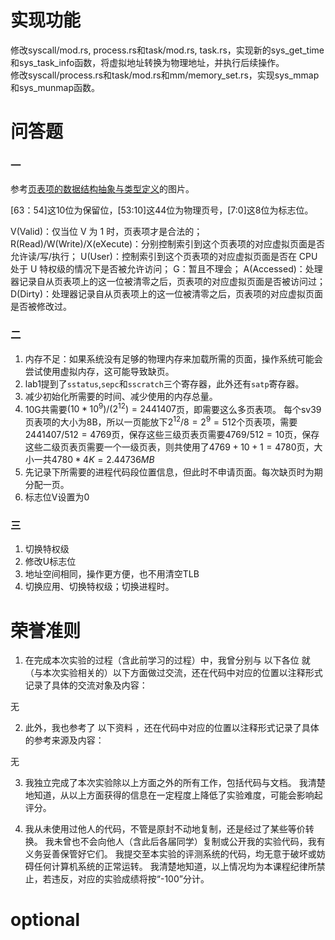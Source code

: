 # 实现功能
修改syscall/mod.rs, process.rs和task/mod.rs, task.rs，实现新的sys_get_time和sys_task_info函数，将虚拟地址转换为物理地址，并执行后续操作。  
修改syscall/process.rs和task/mod.rs和mm/memory_set.rs，实现sys_mmap和sys_munmap函数。


# 问答题
### 一
参考[页表项的数据结构抽象与类型定义](https://rcore-os.cn/rCore-Tutorial-Book-v3/chapter4/3sv39-implementation-1.html#id5)的图片。  

[63：54]这10位为保留位，[53:10]这44位为物理页号，[7:0]这8位为标志位。  

V(Valid)：仅当位 V 为 1 时，页表项才是合法的；
R(Read)/W(Write)/X(eXecute)：分别控制索引到这个页表项的对应虚拟页面是否允许读/写/执行；
U(User)：控制索引到这个页表项的对应虚拟页面是否在 CPU 处于 U 特权级的情况下是否被允许访问；
G：暂且不理会；
A(Accessed)：处理器记录自从页表项上的这一位被清零之后，页表项的对应虚拟页面是否被访问过；
D(Dirty)：处理器记录自从页表项上的这一位被清零之后，页表项的对应虚拟页面是否被修改过。

### 二
1. 内存不足：如果系统没有足够的物理内存来加载所需的页面，操作系统可能会尝试使用虚拟内存，这可能导致缺页。
2. lab1提到了`sstatus`,`sepc`和`sscratch`三个寄存器，此外还有`satp`寄存器。
3. 减少初始化所需要的时间、减少使用的内存总量。
4. 10G共需要$(10*10^9)/(2^{12})=2441407$页，即需要这么多页表项。
每个sv39页表项的大小为8B，所以一页能放下$2^{12}/8=2^9=512$个页表项，需要$2441407/512=4769$页，保存这些三级页表页需要$4769/512=10$页，保存这些二级页表页需要一个一级页表，则共使用了$4769+10+1=4780$页，大小一共$4780*4K=2.44736MB$
5. 先记录下所需要的进程代码段位置信息，但此时不申请页面。每次缺页时为期分配一页。
6. 标志位V设置为0
### 三
1. 切换特权级
2. 修改U标志位
3. 地址空间相同，操作更方便，也不用清空TLB
4. 切换应用、切换特权级；切换进程时。


# 荣誉准则
1. 在完成本次实验的过程（含此前学习的过程）中，我曾分别与 以下各位 就（与本次实验相关的）以下方面做过交流，还在代码中对应的位置以注释形式记录了具体的交流对象及内容：

无

2. 此外，我也参考了 以下资料 ，还在代码中对应的位置以注释形式记录了具体的参考来源及内容：

无

3. 我独立完成了本次实验除以上方面之外的所有工作，包括代码与文档。 我清楚地知道，从以上方面获得的信息在一定程度上降低了实验难度，可能会影响起评分。

4. 我从未使用过他人的代码，不管是原封不动地复制，还是经过了某些等价转换。 我未曾也不会向他人（含此后各届同学）复制或公开我的实验代码，我有义务妥善保管好它们。 我提交至本实验的评测系统的代码，均无意于破坏或妨碍任何计算机系统的正常运转。 我清楚地知道，以上情况均为本课程纪律所禁止，若违反，对应的实验成绩将按“-100”分计。

# optional